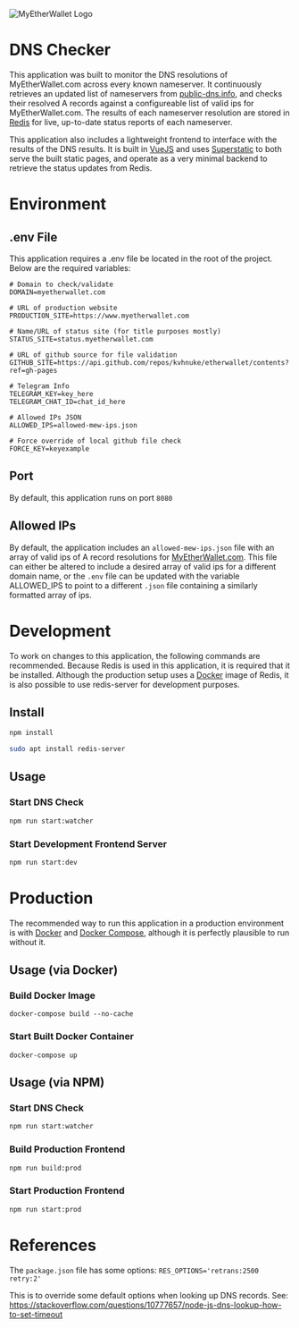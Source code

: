
![MyEtherWallet Logo](https://www.myetherwallet.com/images/myetherwallet-logo.png)

# DNS Checker

This application was built to monitor the DNS resolutions of MyEtherWallet.com across every known nameserver. It continuously retrieves an updated list of nameservers from [public-dns.info](https://public-dns.info/nameservers.csv), and checks their resolved A records against a configureable list of valid ips for MyEtherWallet.com. The results of each nameserver resolution are stored in [Redis](https://redis.io/) for live, up-to-date status reports of each nameserver.

This application also includes a lightweight frontend to interface with the results of the DNS results. It is built in [VueJS](https://vuejs.org/) and uses [Superstatic](https://www.npmjs.com/package/superstatic) to both serve the built static pages, and operate as a very minimal backend to retrieve the status updates from Redis.

# Environment

## .env File

This application requires a .env file be located in the root of the project. Below are the required variables:

```
# Domain to check/validate
DOMAIN=myetherwallet.com

# URL of production website
PRODUCTION_SITE=https://www.myetherwallet.com

# Name/URL of status site (for title purposes mostly)
STATUS_SITE=status.myetherwallet.com

# URL of github source for file validation
GITHUB_SITE=https://api.github.com/repos/kvhnuke/etherwallet/contents?ref=gh-pages

# Telegram Info
TELEGRAM_KEY=key_here
TELEGRAM_CHAT_ID=chat_id_here

# Allowed IPs JSON
ALLOWED_IPS=allowed-mew-ips.json

# Force override of local github file check
FORCE_KEY=keyexample
```

## Port

By default, this application runs on port `8080`

## Allowed IPs

By default, the application includes an `allowed-mew-ips.json` file with an array of valid ips of A record resolutions for [MyEtherWallet.com](https://www.myetherwallet.com). This file can either be altered to include a desired array of valid ips for a different domain name, or the `.env` file can be updated with the variable ALLOWED_IPS to point to a different `.json` file containing a similarly formatted array of ips.

# Development

To work on changes to this application, the following commands are recommended. Because Redis is used in this application, it is required that it be installed. Although the production setup uses a [Docker](https://www.docker.com/) image of Redis, it is also possible to use redis-server for development purposes.

## Install

```bash
npm install
```

```bash
sudo apt install redis-server
```

## Usage

### Start DNS Check

```bash
npm run start:watcher
```

### Start Development Frontend Server

```bash
npm run start:dev
```

# Production

The recommended way to run this application in a production environment is with [Docker](https://www.docker.com/) and [Docker Compose](https://docs.docker.com/compose/), although it is perfectly plausible to run without it.

## Usage (via Docker)

### Build Docker Image

```
docker-compose build --no-cache
```

### Start Built Docker Container

```
docker-compose up
```

## Usage (via NPM)

### Start DNS Check

```bash
npm run start:watcher
```

### Build Production Frontend

```bash
npm run build:prod
```

### Start Production Frontend

```bash
npm run start:prod
```

# References

The `package.json` file has some options: `RES_OPTIONS='retrans:2500 retry:2'`

This is to override some default options when looking up DNS records. See:
https://stackoverflow.com/questions/10777657/node-js-dns-lookup-how-to-set-timeout